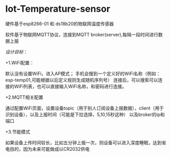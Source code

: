 # Iot-Temperature-sensor

硬件基于esp8266-01 和 ds18b20的物联网温度传感器

软件基于物联网MQTT协议，连接到MQTT broker(server),每隔一段时间进行数据上报

*设计目标*：

+1.WiFi配置：

默认没有设置WiFi，进入AP模式；
手机会搜到一个定义好的WiFi名称（例如：esp-temp01,可能根据以后定义规则生成随机序列号）
连接后，可以搜索可以连接的WiFi列表，也可以直接输入WiFi名称，和密码进行连接。

+2.MQTT相关配置

通过配置WiFi页面，设置设备topic（用于别人订阅设备上报数据），client（用于识别设备），以及上报时间（可能是下拉选择，5,10,15秒这种）
以及broker的ip和端口

+3.节能模式

如果设备上传时间较长，比如五分钟上报一次，则设备可以进入深度睡眠，达到省电目的，因为未来可能做成以CR2032供电




